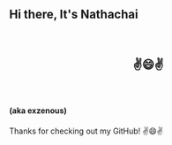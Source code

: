 <div>
  <h2>Hi there, It's Nathachai</h2><br><h2 align="center">✌😄✌</h2><br><h4>(aka exzenous)</h4>
</div>


Thanks for checking out my GitHub! ✌😄✌

<!--
**exzenous/exzenous** is a ✨ _special_ ✨ repository because its `README.md` (this file) appears on your GitHub profile.

Here are some ideas to get you started:

- 🔭 I’m currently working on ...
- 🌱 I’m currently learning ...
- 👯 I’m looking to collaborate on ...
- 🤔 I’m looking for help with ...
- 💬 Ask me about ...
- 📫 How to reach me: ...
- 😄 Pronouns: ...
- ⚡ Fun fact: ...
-->
